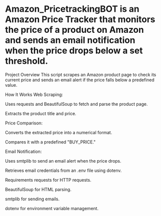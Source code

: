 # Amazon_PricetrackingBOT is an Amazon Price Tracker that monitors the price of a product on Amazon and sends an email notification when the price drops below a set threshold.

Project Overview
This script scrapes an Amazon product page to check its current price and sends an email alert if the price falls below a predefined value.

How It Works
Web Scraping:

Uses requests and BeautifulSoup to fetch and parse the product page.

Extracts the product title and price.

Price Comparison:

Converts the extracted price into a numerical format.

Compares it with a predefined "BUY_PRICE."

Email Notification:

Uses smtplib to send an email alert when the price drops.

Retrieves email credentials from an .env file using dotenv.

Requirements
requests for HTTP requests.

BeautifulSoup for HTML parsing.

smtplib for sending emails.

dotenv for environment variable management.
